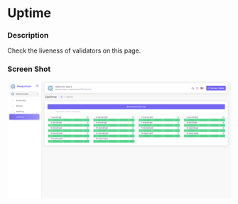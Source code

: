 # Uptime

### Description

Check the liveness of validators on this page.

### Screen Shot

![](<../../.gitbook/assets/image (10).png>)
